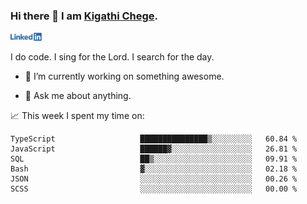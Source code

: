 ### Hi there 👋 I am [Kigathi Chege](https://www.google.com/search?q=kigathi+chege).

<!-- [![LinkedIn](/Linkedin-logo-png.png)]([link to your URL](https://www.linkedin.com/in/kigathi/)) -->

[<img alt="alt_text" width="50px" src="Linkedin-logo-png.png" />](https://www.linkedin.com/in/kigathi/)

I do code.
I sing for the Lord.
I search for the day.

<!-- Glad to see you here!  -->
<!-- 
${kigathi-chege}.${your.repo.id}
![visitors](https://visitor-badge.glitch.me/badge?page_id=page.id) 
-->

<!--
**kigathi-chege/kigathi-chege** is a ✨ _special_ ✨ repository because its `README.md` (this file) appears on your GitHub profile.

Here are some ideas to get you started:
-->

- 🔭 I’m currently working on something awesome.
<!--
- 🌱 I’m currently learning SpringBoot.
- 👯 I’m looking to collaborate on a Django project.
- 🤔 I’m looking for help with payment schemes.
-->
- 💬 Ask me about anything.
<!--
- 📫 How to reach me: [Gmail](mailto:chegekigathi@gmail.com)
- ⚡ Fun fact: I am a Priest ✝️
-->

<!-- 
📊️ My Github stats

<img height="180em" src="https://github-readme-stats.vercel.app/api?username=kigathi-chege&show_icons=true&hide_border=true&&count_private=true&include_all_commits=true" />
-->

📈️ This week I spent my time on:

<!--START_SECTION:waka-->

```text
TypeScript                   ███████████████▒░░░░░░░░░   60.84 %
JavaScript                   ██████▓░░░░░░░░░░░░░░░░░░   26.81 %
SQL                          ██▒░░░░░░░░░░░░░░░░░░░░░░   09.91 %
Bash                         ▓░░░░░░░░░░░░░░░░░░░░░░░░   02.18 %
JSON                         ░░░░░░░░░░░░░░░░░░░░░░░░░   00.26 %
SCSS                         ░░░░░░░░░░░░░░░░░░░░░░░░░   00.00 %
```

<!--END_SECTION:waka-->
